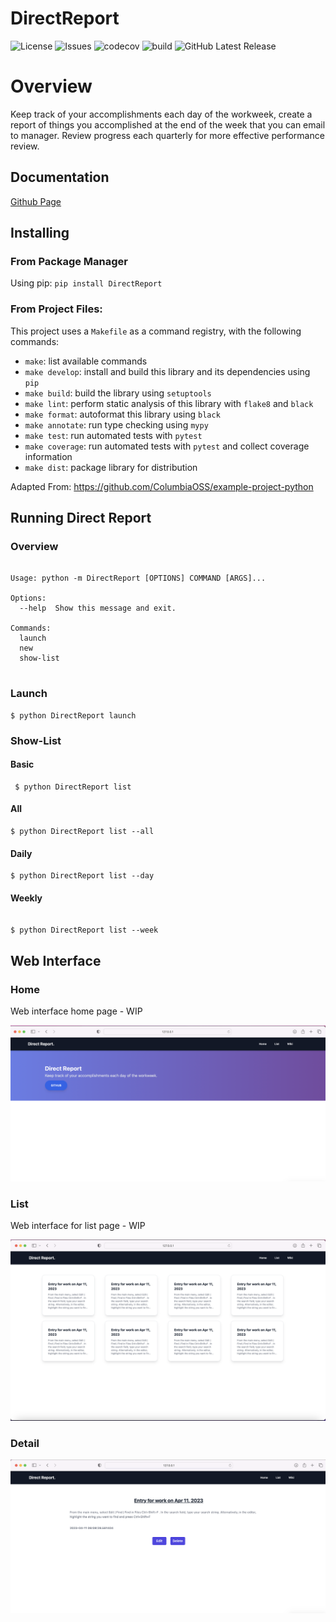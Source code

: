 # DirectReport

![License](https://img.shields.io/github/license/chriswebb09/DirectReport)
![Issues](https://img.shields.io/github/issues/chriswebb09/DirectReport)
![codecov](https://codecov.io/gh/chriswebb09/DirectReport/branch/main/graph/badge.svg?token=E802G1JVJ5)
![build](https://github.com/chriswebb09/DirectReport/actions/workflows/build.yml/badge.svg)
![GitHub Latest Release](https://img.shields.io/github/v/release/chriswebb09/DirectReport?logo=github)

# Overview

Keep track of your accomplishments each day of the workweek, create a report of things you accomplished at the end of the week that you can email to manager.  Review progress each quarterly for more effective performance review.

## Documentation 

[Github Page](https://chriswebb09.github.io/DirectReport/)

## Installing

### From Package Manager 

Using pip: 
`pip install DirectReport`

### From Project Files: 

This project uses a `Makefile` as a command registry, with the following commands:
- `make`: list available commands
- `make develop`: install and build this library and its dependencies using `pip`
- `make build`: build the library using `setuptools`
- `make lint`: perform static analysis of this library with `flake8` and `black`
- `make format`: autoformat this library using `black`
- `make annotate`: run type checking using `mypy`
- `make test`: run automated tests with `pytest`
- `make coverage`: run automated tests with `pytest` and collect coverage information
- `make dist`: package library for distribution

Adapted From: https://github.com/ColumbiaOSS/example-project-python

## Running Direct Report

### Overview

```

Usage: python -m DirectReport [OPTIONS] COMMAND [ARGS]...

Options:
  --help  Show this message and exit.

Commands:
  launch
  new
  show-list
  
```

### Launch

```
$ python DirectReport launch
```

### Show-List


#### Basic

```
 $ python DirectReport list
```


#### All

```
$ python DirectReport list --all
 ```
 
#### Daily
 
 ```
$ python DirectReport list --day
```

#### Weekly

```

$ python DirectReport list --week

```

## Web Interface

### Home

Web interface home page - WIP

![Screenshot home page for web interface.](DirectReport/assets/web_interface.png)

### List

Web interface for list page - WIP

![Screenshot list page for web interface.](DirectReport/assets/web_interface2.png)

### Detail

![Screenshot detail page for web interface.](DirectReport/assets/web_interface4.png)
